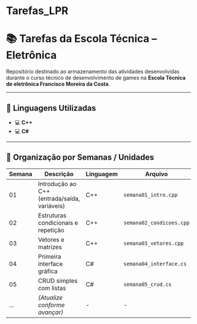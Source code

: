 # Tarefas_LPR
# 📚 Tarefas da Escola Técnica – Eletrônica

Repositório destinado ao armazenamento das atividades desenvolvidas durante o curso técnico de desenvolvimento de games na **Escola Técnica de eletrônica Francisco Moreira da Costa**.

---

## 🧠 Linguagens Utilizadas

- 💻 **C++** 
- 💻 **C#**

---

## 📅 Organização por Semanas / Unidades

| Semana | Descrição | Linguagem | Arquivo |
|--------|-----------|-----------|---------|
| 01     | Introdução ao C++ (entrada/saída, variáveis) | C++ | `semana01_intro.cpp` |
| 02     | Estruturas condicionais e repetição | C++ | `semana02_condicoes.cpp` |
| 03     | Vetores e matrizes | C++ | `semana03_vetores.cpp` |
| 04     | Primeira interface gráfica | C# | `semana04_interface.cs` |
| 05     | CRUD simples com listas | C# | `semana05_crud.cs` |
| ...    | *(Atualize conforme avançar)* | - | - |

